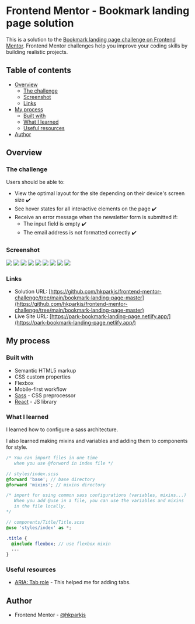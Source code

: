 # Frontend Mentor - Bookmark landing page solution

This is a solution to the [Bookmark landing page challenge on Frontend Mentor](https://www.frontendmentor.io/challenges/bookmark-landing-page-5d0b588a9edda32581d29158). Frontend Mentor challenges help you improve your coding skills by building realistic projects.

## Table of contents

- [Overview](#overview)
  - [The challenge](#the-challenge)
  - [Screenshot](#screenshot)
  - [Links](#links)
- [My process](#my-process)
  - [Built with](#built-with)
  - [What I learned](#what-i-learned)
  - [Useful resources](#useful-resources)
- [Author](#author)

## Overview

### The challenge

Users should be able to:

- View the optimal layout for the site depending on their device's screen size ✔️
- See hover states for all interactive elements on the page ✔️
- Receive an error message when the newsletter form is submitted if:
  - The input field is empty ✔️
  - The email address is not formatted correctly ✔️

### Screenshot

![](public/screenshot-desktop.png)
![](public/screenshot-mobile-1.png)
![](public/screenshot-mobile-2.png)
![](public/screenshot-mobile-3.png)
![](public/screenshot-mobile-4.png)
![](public/screenshot-mobile-5.png)
![](public/screenshot-mobile-6.png)
![](public/screenshot-mobile-7.png)
![](public/screenshot-mobile-8.png)

### Links

- Solution URL: [https://github.com/hkparkjs/frontend-mentor-challenge/tree/main/bookmark-landing-page-master](https://github.com/hkparkjs/frontend-mentor-challenge/tree/main/bookmark-landing-page-master)
- Live Site URL: [https://park-bookmark-landing-page.netlify.app/](https://park-bookmark-landing-page.netlify.app/)

## My process

### Built with

- Semantic HTML5 markup
- CSS custom properties
- Flexbox
- Mobile-first workflow
- [Sass](https://sass-lang.com/) - CSS preprocessor
- [React](https://reactjs.org/) - JS library

### What I learned

I learned how to configure a sass architecture.

I also learned making mixins and variables and adding them to components for style.

```scss
/* You can import files in one time 
   when you use @forword in index file */

// styles/index.scss
@forward 'base'; // base directory
@forward 'mixins'; // mixins directory
```

```scss
/* import for using common sass configurations (variables, mixins...)
   When you add @use in a file, you can use the variables and mixins
   in the file locally.
*/

// components/Title/Title.scss
@use 'styles/index' as *;

.title {
  @include flexbox; // use flexbox mixin
  ...
}

```

### Useful resources

- [ARIA: Tab role](https://developer.mozilla.org/en-US/docs/Web/Accessibility/ARIA/Roles/tab_role) - This helped me for adding tabs.

## Author

- Frontend Mentor - [@hkparkjs](https://www.frontendmentor.io/profile/hkparkjs)
